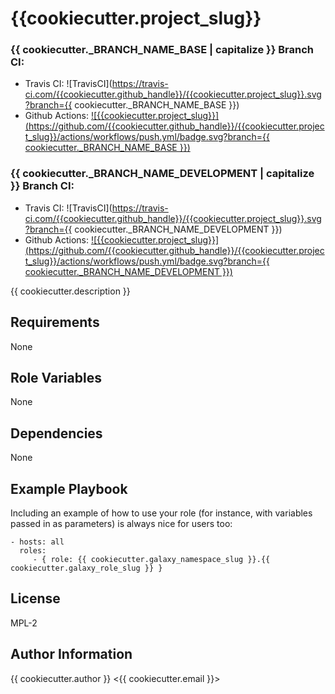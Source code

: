 # {{cookiecutter.project_slug}}

### {{ cookiecutter._BRANCH_NAME_BASE | capitalize }} Branch CI:
- Travis CI: ![TravisCI](https://travis-ci.com/{{cookiecutter.github_handle}}/{{cookiecutter.project_slug}}.svg?branch={{ cookiecutter._BRANCH_NAME_BASE }})
- Github Actions: [![{{cookiecutter.project_slug}}](https://github.com/{{cookiecutter.github_handle}}/{{cookiecutter.project_slug}}/actions/workflows/push.yml/badge.svg?branch={{ cookiecutter._BRANCH_NAME_BASE }})](https://github.com/{{cookiecutter.github_handle}}/{{cookiecutter.project_slug}}/actions/workflows/push.yml)

### {{ cookiecutter._BRANCH_NAME_DEVELOPMENT | capitalize }} Branch CI:
- Travis CI: ![TravisCI](https://travis-ci.com/{{cookiecutter.github_handle}}/{{cookiecutter.project_slug}}.svg?branch={{ cookiecutter._BRANCH_NAME_DEVELOPMENT }})
- Github Actions: [![{{cookiecutter.project_slug}}](https://github.com/{{cookiecutter.github_handle}}/{{cookiecutter.project_slug}}/actions/workflows/push.yml/badge.svg?branch={{ cookiecutter._BRANCH_NAME_DEVELOPMENT }})](https://github.com/{{cookiecutter.github_handle}}/{{cookiecutter.project_slug}}/actions/workflows/push.yml)

{{ cookiecutter.description }}

Requirements
------------

None


Role Variables
--------------

None   

Dependencies
------------

None

Example Playbook
----------------

Including an example of how to use your role (for instance, with variables passed in as parameters) is always nice for users too:

    - hosts: all
      roles:
         - { role: {{ cookiecutter.galaxy_namespace_slug }}.{{ cookiecutter.galaxy_role_slug }} }

License
-------

MPL-2

Author Information
------------------

{{ cookiecutter.author }} <{{ cookiecutter.email }}>
